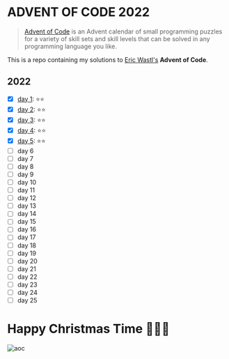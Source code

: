 # ADVENT OF CODE 2022

> [Advent of Code](https://adventofcode.com) is an Advent calendar of small programming 
> puzzles for a variety of skill sets and skill levels that 
> can be solved in any programming language you like.

This is a repo containing my solutions to [Eric Wastl's](http://was.tl/) **Advent of Code**. 

## 2022
- [x] [day 1](2022/01): ⭐️⭐️
- [x] [day 2](2022/02): ⭐️⭐️
- [x] [day 3](2022/03): ⭐️⭐️
- [x] [day 4](2022/04): ⭐️⭐️
- [x] [day 5](2022/05): ⭐️⭐️
- [ ] day 6
- [ ] day 7
- [ ] day 8
- [ ] day 9
- [ ] day 10
- [ ] day 11
- [ ] day 12
- [ ] day 13
- [ ] day 14
- [ ] day 15
- [ ] day 16
- [ ] day 17
- [ ] day 18
- [ ] day 19
- [ ] day 20
- [ ] day 21
- [ ] day 22
- [ ] day 23
- [ ] day 24
- [ ] day 25

# Happy Christmas Time 🎄🎅🎁

![aoc](https://user-images.githubusercontent.com/44790691/205436051-c0ac3f3a-4b44-446c-a7fc-f523c7447f05.gif)

